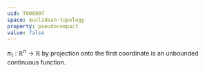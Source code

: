 ```yaml
---
uid: T000907
space: euclidean-topology
property: pseudocompact
value: false
---
```

$\pi_1: \mathbb{R}^n \rightarrow \mathbb{R}$ by projection onto the first coordinate is an unbounded continuous function.

